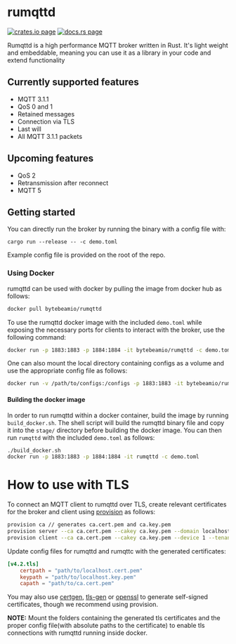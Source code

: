# rumqttd

[![crates.io page](https://img.shields.io/crates/v/rumqttd.svg)](https://crates.io/crates/rumqttd)
[![docs.rs page](https://docs.rs/rumqttd/badge.svg)](https://docs.rs/rumqttd)

Rumqttd is a high performance MQTT broker written in Rust. It's light weight and embeddable, meaning
you can use it as a library in your code and extend functionality

## Currently supported features

- MQTT 3.1.1
- QoS 0 and 1
- Retained messages
- Connection via TLS
- Last will
- All MQTT 3.1.1 packets

## Upcoming features

- QoS 2
- Retransmission after reconnect
- MQTT 5


## Getting started

You can directly run the broker by running the binary with a config file with:

```
cargo run --release -- -c demo.toml

```

Example config file is provided on the root of the repo.


### Using Docker

rumqttd can be used with docker by pulling the image from docker hub as follows:
```bash
docker pull bytebeamio/rumqttd
```

To use the rumqttd docker image with the included `demo.toml` while exposing the necessary ports for clients to interact with the broker, use the following command:
```bash
docker run -p 1883:1883 -p 1884:1884 -it bytebeamio/rumqttd -c demo.toml
```

One can also mount the local directory containing configs as a volume and use the appropriate config file as follows:
```bash
docker run -v /path/to/configs:/configs -p 1883:1883 -it bytebeamio/rumqttd -c /configs/config.toml
```

#### Building the docker image

In order to run rumqttd within a docker container, build the image by running `build_docker.sh`. The shell script will build the rumqttd binary file and copy it into the `stage/` directory before building the docker image. You can then run `rumqttd` with the included `demo.toml` as follows:
```bash
./build_docker.sh
docker run -p 1883:1883 -p 1884:1884 -it rumqttd -c demo.toml
```

# How to use with TLS

To connect an MQTT client to rumqttd over TLS, create relevant certificates for the broker and client using [provision](https://github.com/bytebeamio/provision) as follows:
```bash
provision ca // generates ca.cert.pem and ca.key.pem
provision server --ca ca.cert.pem --cakey ca.key.pem --domain localhost // generates localhost.cert.pem and localhost.key.pem
provision client --ca ca.cert.pem --cakey ca.key.pem --device 1 --tenant a // generates 1.cert.pem and 1.key.pem
```

Update config files for rumqttd and rumqttc with the generated certificates:
```toml
[v4.2.tls]
    certpath = "path/to/localhost.cert.pem"
    keypath = "path/to/localhost.key.pem"
    capath = "path/to/ca.cert.pem"
```

You may also use [certgen](https://github.com/minio/certgen), [tls-gen](https://github.com/rabbitmq/tls-gen) or [openssl](https://www.baeldung.com/openssl-self-signed-cert) to generate self-signed certificates, though we recommend using provision.

**NOTE:** Mount the folders containing the generated tls certificates and the proper config file(with absolute paths to the certificate) to enable tls connections with rumqttd running inside docker.
